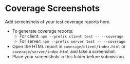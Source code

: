 # Coverage Screenshots

Add screenshots of your test coverage reports here.

- To generate coverage reports:
  - For client: `npm --prefix client test -- --coverage`
  - For server: `npm --prefix server test -- --coverage`
- Open the HTML report in `coverage/client/index.html` or `coverage/server/index.html` and take a screenshot.
- Place your screenshots in this folder before submission. 